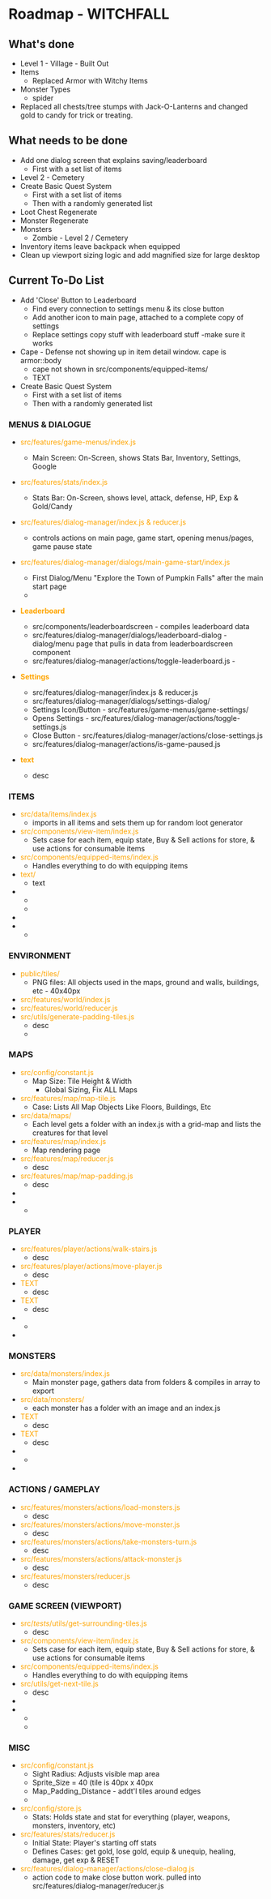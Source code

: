 # Roadmap - WITCHFALL

## What's done
- Level 1 - Village - Built Out
- Items
  - Replaced Armor with Witchy Items
- Monster Types
  - spider
- Replaced all chests/tree stumps with Jack-O-Lanterns and changed gold to candy for trick or treating.

## What needs to be done
- Add one dialog screen that explains saving/leaderboard
  - First with a set list of items
- Level 2 - Cemetery
- Create Basic Quest System
  - First with a set list of items
  - Then with a randomly generated list
- Loot Chest Regenerate
- Monster Regenerate
- Monsters
  - Zombie - Level 2 / Cemetery
- Inventory items leave backpack when equipped
- Clean up viewport sizing logic and add magnified size for large desktop

## Current To-Do List
- Add 'Close' Button to Leaderboard
  - Find every connection to settings menu & its close button
  - Add another icon to main page, attached to a complete copy of settings
  - Replace settings copy stuff with leaderboard stuff
  -make sure it works
- Cape - Defense not showing up in item detail window. cape is armor::body
  - cape not shown in src/components/equipped-items/
  - TEXT
- Create Basic Quest System
  - First with a set list of items
  - Then with a randomly generated list

### MENUS & DIALOGUE
- <span style="color:orange">src/features/game-menus/index.js</span>
  - Main Screen: On-Screen, shows Stats Bar, Inventory, Settings, Google
- <span style="color:orange">src/features/stats/index.js</span>
  - Stats Bar: On-Screen, shows level, attack, defense, HP, Exp & Gold/Candy
- <span style="color:orange">src/features/dialog-manager/index.js & reducer.js</span>
  - controls actions on main page, game start, opening menus/pages, game pause state
- <span style="color:orange">src/features/dialog-manager/dialogs/main-game-start/index.js</span>
  - First Dialog/Menu "Explore the Town of Pumpkin Falls" after the main start page
  - 
- <span style="color:orange"><b>Leaderboard</b></span>
  - src/components/leaderboardscreen - compiles leaderboard data
  - src/features/dialog-manager/dialogs/leaderboard-dialog - dialog/menu page that pulls in data from leaderboardscreen component
  - src/features/dialog-manager/actions/toggle-leaderboard.js -  
  
- <span style="color:orange"><b>Settings</b></span>
  - src/features/dialog-manager/index.js & reducer.js
  - src/features/dialog-manager/dialogs/settings-dialog/
  - Settings Icon/Button - src/features/game-menus/game-settings/
  - Opens Settings - src/features/dialog-manager/actions/toggle-settings.js
  - Close Button - src/features/dialog-manager/actions/close-settings.js
  - src/features/dialog-manager/actions/is-game-paused.js


- <span style="color:orange"><b>text</b></span>
  - desc

### ITEMS
- <span style="color:orange">src/data/items/index.js</span>
  - imports in all items and sets them up for random loot generator
- <span style="color:orange">src/components/view-item/index.js</span>
  - Sets case for each item, equip state, Buy & Sell actions for store, & use actions for consumable items
- <span style="color:orange">src/components/equipped-items/index.js</span>
  - Handles everything to do with equipping items
- <span style="color:orange">text/</span>
  - text
- 
    - 
  - 
- 
- 
  - 

### ENVIRONMENT
- <span style="color:orange">public/tiles/</span>
  - PNG files: All objects used in the maps, ground and walls, buildings, etc - 40x40px
- <span style="color:orange">src/features/world/index.js</span>
- <span style="color:orange">src/features/world/reducer.js</span>
- <span style="color:orange">src/utils/generate-padding-tiles.js</span>
  - desc
  - 

### MAPS
- <span style="color:orange">src/config/constant.js</span>
  - Map Size: Tile Height & Width
    - Global Sizing, Fix ALL Maps
- <span style="color:orange">src/features/map/map-tile.js</span>
  - Case: Lists All Map Objects Like Floors, Buildings, Etc
- <span style="color:orange">src/data/maps/</span>
  - Each level gets a folder with an index.js with a grid-map and lists the creatures for that level
- <span style="color:orange">src/features/map/index.js</span>
  - Map rendering page
- <span style="color:orange">src/features/map/reducer.js</span>
    - desc
- <span style="color:orange">src/features/map/map-padding.js</span>
  - desc
- 
- 
  - 

### PLAYER
- <span style="color:orange">src/features/player/actions/walk-stairs.js</span>
  - desc
- <span style="color:orange">src/features/player/actions/move-player.js</span>
  - desc 
- <span style="color:orange">TEXT</span>
  - desc
- <span style="color:orange">TEXT</span>
  - desc
- 
  - 
- 

### MONSTERS
- <span style="color:orange">src/data/monsters/index.js</span>
  - Main monster page, gathers data from folders & compiles in array to export
- <span style="color:orange">src/data/monsters/</span>
  - each monster has a folder with an image and an index.js 
- <span style="color:orange">TEXT</span>
  - desc
- <span style="color:orange">TEXT</span>
  - desc
- 
  - 
- 

### ACTIONS / GAMEPLAY
- <span style="color:orange">src/features/monsters/actions/load-monsters.js</span>
  - desc
- <span style="color:orange">src/features/monsters/actions/move-monster.js</span>
  - desc
- <span style="color:orange">src/features/monsters/actions/take-monsters-turn.js</span>
  - desc
- <span style="color:orange">src/features/monsters/actions/attack-monster.js</span>
  - desc
- <span style="color:orange">src/features/monsters/reducer.js</span>
  - desc


### GAME SCREEN (VIEWPORT)
- <span style="color:orange">src/_tests_/utils/get-surrounding-tiles.js</span>
  - desc
- <span style="color:orange">src/components/view-item/index.js</span>
  - Sets case for each item, equip state, Buy & Sell actions for store, & use actions for consumable items
- <span style="color:orange">src/components/equipped-items/index.js</span>
  - Handles everything to do with equipping items
- <span style="color:orange">src/utils/get-next-tile.js</span>
  - desc
- 
- 
  - 
  - 

### MISC
- <span style="color:orange">src/config/constant.js</span>
  - Sight Radius: Adjusts visible map area
  - Sprite_Size = 40 (tile is 40px x 40px
  - Map_Padding_Distance - addt'l tiles around edges
  - 
- <span style="color:orange">src/config/store.js</span>
  - Stats: Holds state and stat for everything (player, weapons, monsters, inventory, etc)
- <span style="color:orange">src/features/stats/reducer.js</span>
  - Initial State: Player's starting off stats
  - Defines Cases: get gold, lose gold, equip & unequip, healing, damage, get exp & RESET
- <span style="color:orange">src/features/dialog-manager/actions/close-dialog.js</span>
  - action code to make close button work. pulled into src/features/dialog-manager/reducer.js
